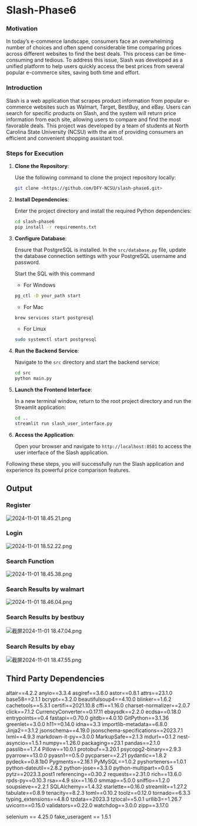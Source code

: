 # Slash-Phase6

### Motivation

In today’s e-commerce landscape, consumers face an overwhelming number of choices and often spend considerable time comparing prices across different websites to find the best deals. This process can be time-consuming and tedious. To address this issue, Slash was developed as a unified platform to help users quickly access the best prices from several popular e-commerce sites, saving both time and effort.

### Introduction

Slash is a web application that scrapes product information from popular e-commerce websites such as Walmart, Target, BestBuy, and eBay. Users can search for specific products on Slash, and the system will return price information from each site, allowing users to compare and find the most favorable deals. This project was developed by a team of students at North Carolina State University (NCSU) with the aim of providing consumers an efficient and convenient shopping assistant tool.

### Steps for Execution

1. **Clone the Repository**:
   
    Use the following command to clone the project repository locally:
    
    ```bash
    git clone <https://github.com/DFY-NCSU/slash-phase6.git>
    ```
    
2. **Install Dependencies**:
   
    Enter the project directory and install the required Python dependencies:
    
    ```bash
    cd slash-phase6
    pip install -r requirements.txt
    
    ```
    
3. **Configure Database**:
   
    Ensure that PostgreSQL is installed. In the `src/database.py` file, update the database connection settings with your PostgreSQL username and password.
    
    Start the SQL with this command
    
    - For Windows
    
    ```bash
    pg_ctl -D your_path start
    ```
    
    - For Mac
    
    ```bash
    brew services start postgresql
    ```
    
    - For Linux
    
    ```bash
    sudo systemctl start postgresql
    ```
    
4. **Run the Backend Service**:
   
    Navigate to the `src` directory and start the backend service:
    
    ```bash
    cd src
    python main.py
    ```
    
5. **Launch the Frontend Interface**:
   
    In a new terminal window, return to the root project directory and run the Streamlit application:
    
    ```bash
    cd ..
    streamlit run slash_user_interface.py
    
    ```
    
6. **Access the Application**:
   
    Open your browser and navigate to `http://localhost:8501` to access the user interface of the Slash application.
    

Following these steps, you will successfully run the Slash application and experience its powerful price comparison features.

## Output

### Register

![2024-11-01 18.45.21.png](Slash-Phase6/2024-11-01_18.45.21.png)

### Login

![2024-11-01 18.52.22.png](Slash-Phase6/2024-11-01_18.52.22.png)

### Search Function

![2024-11-01 18.45.38.png](Slash-Phase6/2024-11-01_18.45.38.png)

### Search Results by walmart

![2024-11-01 18.46.04.png](Slash-Phase6/2024-11-01_18.46.04.png)

### Search Results by bestbuy

![截屏2024-11-01 18.47.04.png](Slash-Phase6/2024-11-01_18.47.04.png)

### Search Results by ebay

![截屏2024-11-01 18.47.55.png](Slash-Phase6/2024-11-01_18.47.55.png)

## Third Party Dependencies

altair==4.2.2
anyio==3.3.4
asgiref==3.6.0
astor==0.8.1
attrs==23.1.0
base58==2.1.1
bcrypt==3.2.0
beautifulsoup4==4.10.0
blinker==1.6.2
cachetools==5.3.1
certifi==2021.10.8
cffi==1.16.0
charset-normalizer==2.0.7
click==7.1.2
CurrencyConverter==0.17.11
ebaysdk==2.2.0
ecdsa==0.18.0
entrypoints==0.4
fastapi==0.70.0
gitdb==4.0.10
GitPython==3.1.36
greenlet==3.0.0
h11==0.14.0
idna==3.3
importlib-metadata==6.8.0
Jinja2==3.1.2
jsonschema==4.19.0
jsonschema-specifications==2023.7.1
lxml==4.9.3
markdown-it-py==3.0.0
MarkupSafe==2.1.3
mdurl==0.1.2
nest-asyncio==1.5.1
numpy==1.26.0
packaging==23.1
pandas==2.1.0
passlib==1.7.4
Pillow==10.0.1
protobuf==3.20.1
psycopg2-binary==2.9.3
pyarrow==13.0.0
pyasn1==0.5.0
pycparser==2.21
pydantic==1.8.2
pydeck==0.8.1b0
Pygments==2.16.1
PyMySQL==1.0.2
pyshorteners==1.0.1
python-dateutil==2.8.2
python-jose==3.3.0
python-multipart==0.0.5
pytz==2023.3.post1
referencing==0.30.2
requests==2.31.0
rich==13.6.0
rpds-py==0.10.3
rsa==4.9
six==1.16.0
smmap==5.0.0
sniffio==1.2.0
soupsieve==2.2.1
SQLAlchemy==1.4.32
starlette==0.16.0
streamlit==1.27.2
tabulate==0.8.9
tenacity==8.2.3
toml==0.10.2
toolz==0.12.0
tornado==6.3.3
typing_extensions==4.8.0
tzdata==2023.3
tzlocal==5.0.1
urllib3==1.26.7
uvicorn==0.15.0
validators==0.22.0
watchdog==3.0.0
zipp==3.17.0

selenium == 4.25.0
fake_useragent == 1.5.1